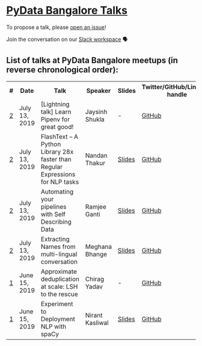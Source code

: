 # [PyData Bangalore Talks](https://www.meetup.com/pydata-bangalore/)

To propose a talk, please [open an issue](https://github.com/pydatabangalore/talks/issues/new/choose)!

Join the conversation on our [Slack workspace](https://join.slack.com/t/pydatabangalore/shared_invite/enQtNjkzMjA5MTA4MDUyLTE2OWQ4MjFkMGZhNDFjM2IxNmYwM2JkZTdjOGNhNmI5Yzg1Yzk3MTVlMTZjOTMwMWJhYzFkZDZkN2ZjNzdiNDg) :speaking_head:

## List of talks at PyData Bangalore meetups (in reverse chronological order):

<table>
  <tr>
    <th>#</th>
    <th>Date</th>
    <th>Talk</th>
    <th>Speaker</th>
    <th>Slides</th>
    <th>Twitter/GitHub/LinkedIn handle</th>
    <th>YouTube URL</th>
  </tr>
  <tr>
    <td><a href="https://www.meetup.com/pydata-bangalore/events/262728799/">2</a></td>
    <td>July 13, 2019</td>
    <td>[Lightning talk] Learn Pipenv for great good!</td>
    <td>Jaysinh Shukla</td>
    <td>-</td>
    <td><a href="https://github.com/ultimatecoder">GitHub</a></td>
    <td><a href="https://www.youtube.com/watch?v=CJs3lQtSDyc">YouTube</a></td>
  </tr>
  <tr>
    <td><a href="https://www.meetup.com/pydata-bangalore/events/262728799/">2</a></td>
    <td>July 13, 2019</td>
    <td>FlashText – A Python Library 28x faster than Regular Expressions for NLP tasks</td>
    <td>Nandan Thakur</td>
    <td><a href="https://docs.google.com/presentation/d/1qv0EKUCmjcvbIMDJSfUYvmpG_nlmFznZzQOM14JEyZE/edit?usp=sharing">Slides</a></td>
    <td><a href="https://github.com/NThakur20">GitHub</a></td>
    <td><a href="https://www.youtube.com/watch?v=GMU1pTMQBDY">YouTube</a></td>
  </tr>
  <tr>
    <td><a href="https://www.meetup.com/pydata-bangalore/events/262728799/">2</a></td>
    <td>July 13, 2019</td>
    <td>Automating your pipelines with Self Describing Data</td>
    <td>Ramjee Ganti</td>
    <td><a href="https://docs.google.com/presentation/d/1R6x2K5EyQ736iTOjIS2tASGMzjhi1Q79_Io5RPlIKnU/edit?usp=sharing">Slides</a></td>
    <td><a href="https://github.com/gantir">GitHub</a></td>
    <td><a href="https://www.youtube.com/watch?v=aVmr_ISH96U">YouTube</a></td>
  </tr>
  <tr>
    <td><a href="https://www.meetup.com/pydata-bangalore/events/262728799/">2</a></td>
    <td>July 13, 2019</td>
    <td>Extracting Names from multi-lingual conversation</td>
    <td>Meghana Bhange</td>
    <td><a href="https://docs.google.com/presentation/d/1J6655pke8YM_fuXjLmWABGLcuWh5kWD6u6v9FD22si8/edit?usp=sharing">Slides</a></td>
    <td><a href="https://github.com/meghanabhange">GitHub</a></td>
    <td><a href="https://www.youtube.com/watch?v=GqFO0D9AO1o">YouTube</a></td>
  </tr>
  <tr>
    <td><a href="https://www.meetup.com/pydata-bangalore/events/261800006/">1</a></td>
    <td>June 15, 2019</td>
    <td>Approximate deduplication at scale: LSH to the rescue</td>
    <td>Chirag Yadav</td>
    <td>-</td>
    <td><a href="https://github.com/chiragyadav">GitHub</a></td>
    <td><a href="https://www.youtube.com/watch?v=SvmpfmzeEYM">YouTube</a></td>
  <tr>
    <td><a href="https://www.meetup.com/pydata-bangalore/events/261800006/">1</a></td>
    <td>June 15, 2019</td>
    <td>Experiment to Deployment NLP with spaCy</td>
    <td>Nirant Kasliwal</td>
    <td><a href="https://www.kaggle.com/nirant/hitchhiker-s-guide-to-nlp-in-spacy/">Slides</a></td>
    <td><a href="https://github.com/NirantK">GitHub</a></td>
    <td><a href="https://www.youtube.com/watch?v=QWh_ZPB0_YU">YouTube</a></td>
  </tr>
</table>

